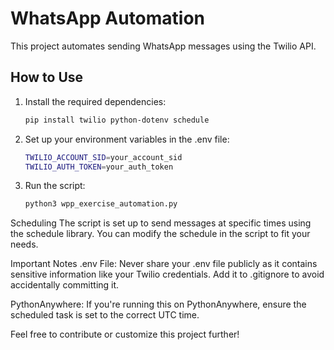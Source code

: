 # WhatsApp Automation

This project automates sending WhatsApp messages using the Twilio API.

## How to Use

1. Install the required dependencies:
   ```bash
   pip install twilio python-dotenv schedule
   ```

2. Set up your environment variables in the .env file:
     ```bash
   TWILIO_ACCOUNT_SID=your_account_sid
   TWILIO_AUTH_TOKEN=your_auth_token
   ```

3. Run the script:
   ```bash
   python3 wpp_exercise_automation.py
   ```
Scheduling
The script is set up to send messages at specific times using the schedule library. You can modify the schedule in the script to fit your needs.

Important Notes
.env File: Never share your .env file publicly as it contains sensitive information like your Twilio credentials. Add it to .gitignore to avoid accidentally committing it.

PythonAnywhere: If you're running this on PythonAnywhere, ensure the scheduled task is set to the correct UTC time.

Feel free to contribute or customize this project further!
